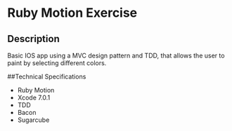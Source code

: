 # Ruby Motion Exercise

## Description
Basic IOS app using a MVC design pattern and TDD, that allows the user to paint by selecting different colors.  

##Technical Specifications
- Ruby Motion
- Xcode 7.0.1
- TDD
- Bacon
- Sugarcube
